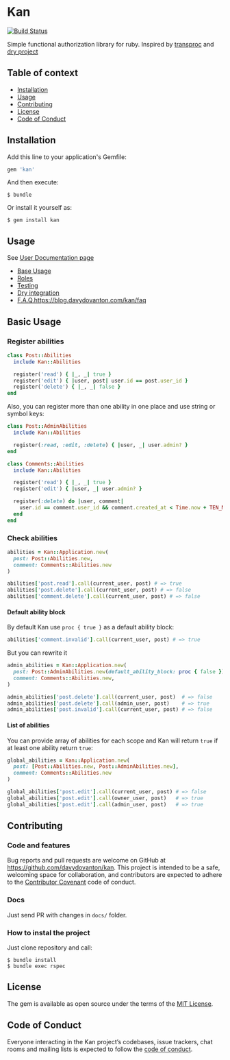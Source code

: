 # Kan
[![Build Status](https://travis-ci.org/davydovanton/kan.svg?branch=master)](https://travis-ci.org/davydovanton/kan)

Simple functional authorization library for ruby. Inspired by [transproc](https://github.com/solnic/transproc) and [dry project](http://dry-rb.org)

## Table of context

* [Installation](#installation)
* [Usage](#usage)
* [Contributing](#contributing)
* [License](#license)
* [Code of Conduct](#code-of-conduct)

## Installation

Add this line to your application's Gemfile:

```ruby
gem 'kan'
```

And then execute:

    $ bundle

Or install it yourself as:

    $ gem install kan

## Usage

See [User Documentation page](https://blog.davydovanton.com/kan/)

* [Base Usage](https://blog.davydovanton.com/kan/)
* [Roles](https://blog.davydovanton.com/kan/roles)
* [Testing](https://blog.davydovanton.com/kan/testing)
* [Dry integration](https://blog.davydovanton.com/kan/working_with_dry)
* [F.A.Q.]()https://blog.davydovanton.com/kan/faq

## Basic Usage

### Register abilities

```ruby
class Post::Abilities
  include Kan::Abilities

  register('read') { |_, _| true }
  register('edit') { |user, post| user.id == post.user_id }
  register('delete') { |_, _| false }
end
```

Also, you can register more than one ability in one place and use string or symbol keys:

```ruby
class Post::AdminAbilities
  include Kan::Abilities

  register(:read, :edit, :delete) { |user, _| user.admin? }
end

class Comments::Abilities
  include Kan::Abilities

  register('read') { |_, _| true }
  register('edit') { |user, _| user.admin? }

  register(:delete) do |user, comment|
    user.id == comment.user_id && comment.created_at < Time.now + TEN_MINUTES
  end
end
```

### Check abilities

```ruby
abilities = Kan::Application.new(
  post: Post::Abilities.new,
  comment: Comments::Abilities.new
)

abilities['post.read'].call(current_user, post) # => true
abilities['post.delete'].call(current_user, post) # => false
abilities['comment.delete'].call(current_user, post) # => false
```

#### Default ability block

By default Kan use `proc { true }` as a default ability block:

```ruby
abilities['comment.invalid'].call(current_user, post) # => true
```

But you can rewrite it

```ruby
admin_abilities = Kan::Application.new(
  post: Post::AdminAbilities.new(default_ability_block: proc { false }),
  comment: Comments::Abilities.new,
)

admin_abilities['post.delete'].call(current_user, post)  # => false
admin_abilities['post.delete'].call(admin_user, post)    # => true
admin_abilities['post.invalid'].call(current_user, post) # => false
```

#### List of abilities
You can provide array of abilities for each scope and Kan will return `true` if at least one ability return `true`:

```ruby
global_abilities = Kan::Application.new(
  post: [Post::Abilities.new, Post::AdminAbilities.new],
  comment: Comments::Abilities.new
)

global_abilities['post.edit'].call(current_user, post) # => false
global_abilities['post.edit'].call(owner_user, post)   # => true
global_abilities['post.edit'].call(admin_user, post)   # => true
```

## Contributing

### Code and features

Bug reports and pull requests are welcome on GitHub at https://github.com/davydovanton/kan. This project is intended to be a safe, welcoming space for collaboration, and contributors are expected to adhere to the [Contributor Covenant](http://contributor-covenant.org) code of conduct.

### Docs
Just send PR with changes in `docs/` folder.

### How to instal the project
Just clone repository and call:

```
$ bundle install
$ bundle exec rspec
```

## License

The gem is available as open source under the terms of the [MIT License](https://opensource.org/licenses/MIT).

## Code of Conduct

Everyone interacting in the Kan project’s codebases, issue trackers, chat rooms and mailing lists is expected to follow the [code of conduct](https://github.com/davydovanton/kan/blob/master/CODE_OF_CONDUCT.md).
